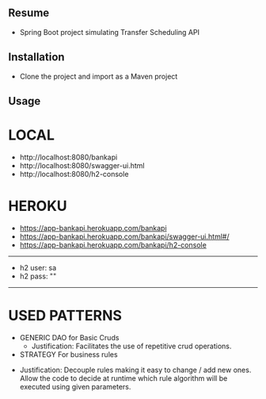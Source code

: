 ## Resume
* Spring Boot project simulating Transfer Scheduling API

## Installation
* Clone the project and import as a Maven project

## Usage

# LOCAL
  * http://localhost:8080/bankapi
  * http://localhost:8080/swagger-ui.html
  * http://localhost:8080/h2-console

# HEROKU
  * https://app-bankapi.herokuapp.com/bankapi
  * https://app-bankapi.herokuapp.com/bankapi/swagger-ui.html#/
  * https://app-bankapi.herokuapp.com/bankapi/h2-console

-------------------------------------------------------------
  * h2 user: sa
  * h2 pass: ""  
----------------------------------------------------------

# USED PATTERNS
  * GENERIC DAO for Basic Cruds
    - Justification: Facilitates the use of repetitive crud operations.
  * STRATEGY For business rules 
  - Justification: Decouple rules making it easy to change / add new ones. Allow the code to decide at runtime which rule algorithm will be executed using given             parameters.
  
